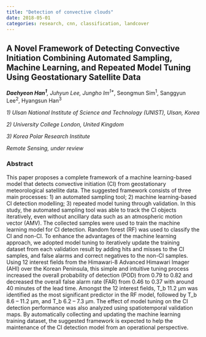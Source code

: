 ```yaml
---
title: "Detection of convective clouds"
date: 2018-05-01
categories: research, cnn, classification, landcover
---
```

## A Novel Framework of Detecting Convective Initiation Combining Automated Sampling, Machine Learning, and Repeated Model Tuning Using Geostationary Satellite Data

***Daehyeon Han<sup>1</sup>**, Juhyun Lee, Jungho Im<sup>1\*</sup>*, Seongmun Sim<sup>1</sup>, Sanggyun Lee<sup>2</sup>, Hyangsun Han<sup>3</sup>

*1) Ulsan National Institute of Science and Technology (UNIST), Ulsan, Korea*

*2) University College London, United Kingdom*

*3) Korea Polar Research Institute*

*Remote Sensing, under review*

### Abstract
This paper proposes a complete framework of a machine learning-based model that detects convective initiation (CI) from geostationary meteorological satellite data. The suggested framework consists of three main processes: 1) an automated sampling tool; 2) machine learning-based CI detection modelling; 3) repeated model tuning through validation. In this study, the automated sampling tool was able to track the CI objects iteratively, even without ancillary data such as an atmospheric motion vector (AMV). The collected samples were used to train the machine learning model for CI detection. Random forest (RF) was used to classify the CI and non-CI. To enhance the advantages of the machine learning approach, we adopted model tuning to iteratively update the training dataset from each validation result by adding hits and misses to the CI samples, and false alarms and correct negatives to the non-CI samples. Using 12 interest fields from the Himawari-8 Advanced Himawari Imager (AHI) over the Korean Peninsula, this simple and intuitive tuning process increased the overall probability of detection (POD) from 0.79 to 0.82 and decreased the overall false alarm rate (FAR) from 0.46 to 0.37 with around 40 minutes of the lead time. Amongst the 12 interest fields, T_b 11.2 µm was identified as the most significant predictor in the RF model, followed by T_b 8.6 – 11.2 µm, and T_b 6.2 – 7.3 µm. The effect of model tuning on the CI detection performance was also analyzed using spatiotemporal validation maps. By automatically collecting and updating the machine learning training dataset, the suggested framework is expected to help the maintenance of the CI detection model from an operational perspective.